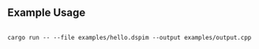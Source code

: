 ## Example Usage

``` shell

cargo run -- --file examples/hello.dspim --output examples/output.cpp
```